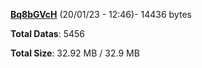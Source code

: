 [**Bq8bGVcH**](/data/Bq8bGVcH.txt) (20/01/23 - 12:46)- 14436 bytes

**Total Datas**: 5456

**Total Size**: 32.92 MB / 32.9 MB